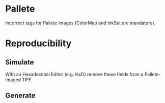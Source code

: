 # Pallete
Incorrect tags for Pallete images (ColorMap and InkSet are mandatory).
# Reproducibility
## Simulate
With an Hexadecimal Editor (e.g. HxD) remove these fields from a Pallete-imaged TIFF.

## Generate
